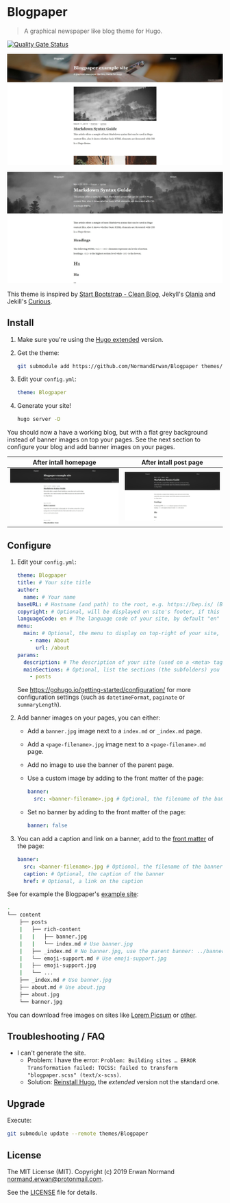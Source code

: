 # Blogpaper

> A graphical newspaper like blog theme for Hugo.

[![Quality Gate Status](https://sonarcloud.io/api/project_badges/measure?project=NormandErwan_blogpaper&metric=alert_status)](https://sonarcloud.io/dashboard?id=NormandErwan_blogpaper)

![Example of a homepage](static/homepage.jpg)

![Example of a post page](static/post-page.jpg)

This theme is inspired by [Start Bootstrap - Clean Blog](https://github.com/BlackrockDigital/startbootstrap-clean-blog),
Jekyll's [Olania](https://olania-jekyll.netlify.com/) and Jekill's [Curious](https://curious-jekyll.netlify.com/).

## Install

1. Make sure you're using the [Hugo extended](https://gohugo.io/getting-started/installing/) version.
2. Get the theme:

    ```bash
    git submodule add https://github.com/NormandErwan/Blogpaper themes/Blogpaper
    ```

3. Edit your `config.yml`:

    ```yml
    theme: Blogpaper
    ```

4. Generate your site!

    ```bash
    hugo server -D
    ```

You should now a have a working blog, but with a flat grey background instead of banner images on top your pages. See
the next section to configure your blog and add banner images on your pages.

|                           After intall homepage                           |                           After intall post page                            |
|:-------------------------------------------------------------------------:|:---------------------------------------------------------------------------:|
| ![Example of a homepage after install](static/after-install-homepage.jpg) | ![Example of a post page after install](static/after-install-post-page.jpg) |

## Configure

1. Edit your `config.yml`:

    ```yml
    theme: Blogpaper
    title: # Your site title
    author:
      name: # Your name
    baseURL: # Hostname (and path) to the root, e.g. https://bep.is/ (Blogpaper uses relative URLs)
    copyright: # Optional, will be displayed on site's footer, if this line is removed an default copyright will be generated
    languageCode: en # The language code of your site, by default "en"
    menu:
      main: # Optional, the menu to display on top-right of your site, see https://gohugo.io/templates/menu-templates/#site-config-menus
        - name: About
          url: /about
    params:
      description: # The description of your site (used on a <meta> tag)
      mainSections: # Optional, list the sections (the subfolders) you want to display on the homepage, "posts" by default
        - posts
    ```

    See <https://gohugo.io/getting-started/configuration/> for more configuration settings (such as `datetimeFormat`,
    `paginate` or `summaryLength`).

2. Add banner images on your pages, you can either:
    - Add a `banner.jpg` image next to a `index.md` or `_index.md` page.
    - Add a `<page-filename>.jpg` image next to a `<page-filename>.md` page.
    - Add no image to use the banner of the parent page.
    - Use a custom image by adding to the front matter of the page:

        ```yml
        banner:
          src: <banner-filename>.jpg # Optional, the filename of the banner, by default <page-filename>.md or banner.jpg
        ```

    - Set no banner by adding to the front matter of the page:

        ```yml
        banner: false
        ```

3. You can add a caption and link on a banner, add to the
[front matter](https://gohugo.io/content-management/front-matter/) of the page:

    ```yml
    banner:
      src: <banner-filename>.jpg # Optional, the filename of the banner, by default <page-filename>.md or banner.jpg
      caption: # Optional, the caption of the banner
      href: # Optional, a link on the caption
    ```

See for example the Blogpaper's [example site](https://github.com/NormandErwan/BlogpaperExampleSite):

```bash
.
└── content
    ├── posts
    |   ├── rich-content
    |   |   ├── banner.jpg
    |   |   └── index.md # Use banner.jpg
    |   ├── _index.md # No banner.jpg, use the parent banner: ../banner.jpg
    |   └── emoji-support.md # Use emoji-support.jpg
    |   ├── emoji-support.jpg
    |   └── ...
    ├── _index.md # Use banner.jpg
    ├── about.md # Use about.jpg
    ├── about.jpg
    └── banner.jpg
```

You can download free images on sites like [Lorem Picsum](https://picsum.photos/) or
[other](https://alternativeto.net/software/unsplash/).

## Troubleshooting / FAQ

- I can't generate the site.
  - Problem: I have the error: `Problem: Building sites … ERROR Transformation failed: TOCSS: failed to transform "blogpaper.scss" (text/x-scss)`.
  - Solution: [Reinstall Hugo](https://gohugo.io/getting-started/installing/), the *extended* version not the standard one.

## Upgrade

Execute:

```bash
git submodule update --remote themes/Blogpaper
```

## License

The MIT License (MIT). Copyright (c) 2019 Erwan Normand <normand.erwan@protonmail.com>.

See the [LICENSE](LICENSE) file for details.
